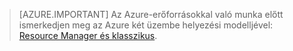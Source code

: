 > [AZURE.IMPORTANT] Az Azure-erőforrásokkal való munka előtt ismerkedjen meg az Azure két üzembe helyezési modelljével: [Resource Manager és klasszikus](../articles/resource-manager-deployment-model.md).


<!--HONumber=Jun16_HO2-->


